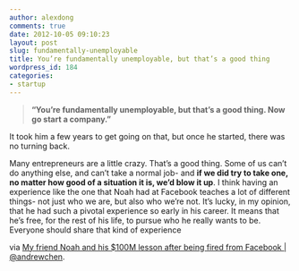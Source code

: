 ```yaml
---
author: alexdong
comments: true
date: 2012-10-05 09:10:23
layout: post
slug: fundamentally-unemployable
title: You’re fundamentally unemployable, but that’s a good thing
wordpress_id: 184
categories:
- startup
---
```


> **“You’re fundamentally unemployable, but that’s a good thing. Now go start a company.”**

It took him a few years to get going on that, but once he started, there was no turning back.

Many entrepreneurs are a little crazy. That’s a good thing. Some of us can’t do anything else, and can’t take a normal job- and **if we did try to take one, no matter how good of a situation it is, we’d blow it up**. I think having an experience like the one that Noah had at Facebook teaches a lot of different things- not just who we are, but also who we’re not. It’s lucky, in my opinion, that he had such a pivotal experience so early in his career. It means that he’s free, for the rest of his life, to pursue who he really wants to be. Everyone should share that kind of experience


via [My friend Noah and his $100M lesson after being fired from Facebook | @andrewchen](http://andrewchen.co/2012/10/04/my-friend-noah-and-his-100m-lesson-after-being-fired-from-facebook/?utm_source=feedburner&utm_medium=feed&utm_campaign=Feed:AndrewChensBlog(AndrewChen(@andrewchen))).
